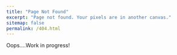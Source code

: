 ```yaml
---
title: "Page Not Found"
excerpt: "Page not found. Your pixels are in another canvas."
sitemap: false
permalink: /404.html
---
```


Oops....Work in progress!

<script type="text/javascript">
  var GOOG_FIXURL_LANG = 'en';
  var GOOG_FIXURL_SITE = '{{ site.url }}'
</script>
<script type="text/javascript"
  src="//linkhelp.clients.google.com/tbproxy/lh/wm/fixurl.js">
</script>
